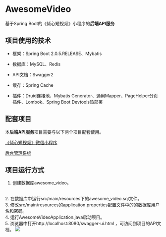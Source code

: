 # AwesomeVideo
基于Spring Boot的《倾心短视频》小程序的**后端API服务**

## 项目使用的技术

- 框架：Spring Boot 2.0.5.RELEASE、Mybatis

- 数据库：MySQL、Redis

- API文档：Swagger2

- 缓存：Spring Cache

- 插件：Druid连接池、Mybatis Generator、通用Mapper、PageHelper分页插件、Lombok、Spring Boot Devtools热部署

## 配套项目

  本**后端API服务**项目需要与以下两个项目配套使用。

  <a href="https://github.com/lkmc2/AwesomeVideoWxApp">《倾心短视频》微信小程序</a>

  <a href="https://github.com/lkmc2/AwesomeVideoAdmin">后台管理系统</a>

## 项目运行方式

1. 创建数据库awesome_video。
<br/>
2. 在数据库中运行src/main/resources下的awesome_video.sql文件。
<br/>
3. 修改src/main/resources的application.properties配置文件中的的数据库用户名和密码。
<br/>
4. 运行AwesomeVideoApplication.java启动项目。
<br/>
5. 浏览器中打开http://localhost:8080/swagger-ui.html ，可访问到项目的API文档。

<img src="https://raw.githubusercontent.com/lkmc2/AwesomeVideo/master/picture/swagger2%E6%88%AA%E5%9B%BE.png"/>
